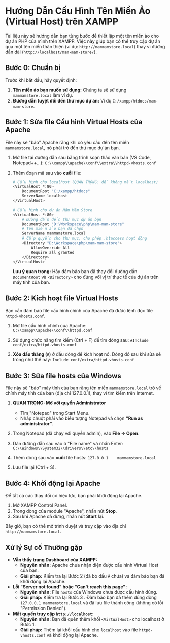 # **Hướng Dẫn Cấu Hình Tên Miền Ảo (Virtual Host) trên XAMPP**

Tài liệu này sẽ hướng dẫn bạn từng bước để thiết lập một tên miền ảo cho dự án PHP của mình trên XAMPP. Việc này giúp bạn có thể truy cập dự án qua một tên miền thân thiện (ví dụ: `http://mammamstore.local`) thay vì đường dẫn dài (`http://localhost/mam-mam-store/`).

## **Bước 0: Chuẩn bị**

Trước khi bắt đầu, hãy quyết định:

1. **Tên miền ảo bạn muốn sử dụng:** Chúng ta sẽ sử dụng `mammamstore.local` làm ví dụ.
2. **Đường dẫn tuyệt đối đến thư mục dự án:** Ví dụ `C:/xampp/htdocs/mam-mam-store`.

## **Bước 1: Sửa file Cấu hình Virtual Hosts của Apache**

File này sẽ "bảo" Apache rằng khi có yêu cầu đến tên miền `mammamstore.local`, nó phải trỏ đến thư mục dự án bạn.

1. Mở file tại đường dẫn sau bằng trình soạn thảo văn bản (VS Code, Notepad++...):
  `C:\\xampp\\apache\\conf\\extra\\httpd-vhosts.conf`

2. Thêm đoạn mã sau vào **cuối** file:

   ```bash
   # Cấu hình cho localhost (QUAN TRỌNG: để không mất localhost)
   <VirtualHost *:80>
       DocumentRoot "C:/xampp/htdocs"
       ServerName localhost
   </VirtualHost>

   # Cấu hình cho dự án Măm Măm Store
   <VirtualHost *:80>
       # Đường dẫn đến thư mục dự án bạn
       DocumentRoot "D:\Workspace\php\mam-mam-store"
       # Tên miền ảo bạn đã chọn
       ServerName mammamstore.local
       # Cấp quyền cho thư mục, cho phép .htaccess hoạt động
       <Directory "D:\Workspace\php\mam-mam-store">
           AllowOverride All
           Require all granted
       </Directory>
   </VirtualHost>
   ```

   **Lưu ý quan trọng:** Hãy đảm bảo bạn đã thay đổi đường dẫn `DocumentRoot` và `<Directory>` cho đúng với vị trí thực tế của dự án trên máy tính của bạn.

## **Bước 2: Kích hoạt file Virtual Hosts**

Bạn cần đảm bảo file cấu hình chính của Apache đã được lệnh đọc file `httpd-vhosts.conf`.

1. Mở file cấu hình chính của Apache:
   `C:\\xampp\\apache\\conf\\httpd.conf`

2. Sử dụng chức năng tìm kiếm (Ctrl + F) để tìm dòng sau:
   `#Include conf/extra/httpd-vhosts.conf`

3. **Xóa dấu thăng (`#`)** ở đầu dòng để kích hoạt nó. Dòng đó sau khi sửa sẽ trông như thế này:
   `Include conf/extra/httpd-vhosts.conf`

## **Bước 3: Sửa file hosts của Windows**

File này sẽ "bảo" máy tính của bạn rằng tên miền `mammamstore.local` trỏ về chính máy tính của bạn (địa chỉ 127.0.0.1), thay vì tìm kiếm trên Internet.

1. **QUAN TRỌNG: Mở với quyền Administrator**
   * Tìm "Notepad" trong Start Menu.
   * Nhấp chuột phải vào biểu tượng Notepad và chọn **"Run as administrator"**.
2. Trong Notepad (đã chạy với quyền admin), vào **File \-\> Open**.
3. Dán đường dẫn sau vào ô "File name" và nhấn Enter:
   `C:\\Windows\\System32\\drivers\\etc\\hosts`

4. Thêm dòng sau vào **cuối** file hosts:
   `127.0.0.1    mammamstore.local`

5. Lưu file lại (Ctrl + S).

## **Bước 4: Khởi động lại Apache**

Để tất cả các thay đổi có hiệu lực, bạn phải khởi động lại Apache.

1. Mở XAMPP Control Panel.
2. Trong dòng của module "Apache", nhấn nút **Stop**.
3. Sau khi Apache đã dừng, nhấn nút **Start** lại.

Bây giờ, bạn có thể mở trình duyệt và truy cập vào địa chỉ `http://mammamstore.local`.

## **Xử lý Sự cố Thường gặp**

* **Vẫn thấy trang Dashboard của XAMPP:**
  * **Nguyên nhân:** Apache chưa nhận diện được cấu hình Virtual Host của bạn.
  * **Giải pháp:** Kiểm tra lại Bước 2 (đã bỏ dấu `#` chưa) và đảm bảo bạn đã khởi động lại Apache.
* **Lỗi "Server not found" hoặc "Can't reach this page":**
  * **Nguyên nhân:** File `hosts` của Windows chưa được cấu hình đúng.
  * **Giải pháp:** Kiểm tra lại Bước 3 . Đảm bảo bạn đã thêm đúng dòng `127.0.0.1 mammamstore.local` và đã lưu file thành công (không có lỗi "Permission Denied").
* **Mất quyền truy cập `http://localhost`:**
  * **Nguyên nhân:** Bạn đã quên thêm khối `<VirtualHost>` cho localhost ở Bước 1.
  * **Giải pháp:** Thêm lại khối cấu hình cho `localhost` vào file `httpd-vhosts.conf` và khởi động lại Apache.
